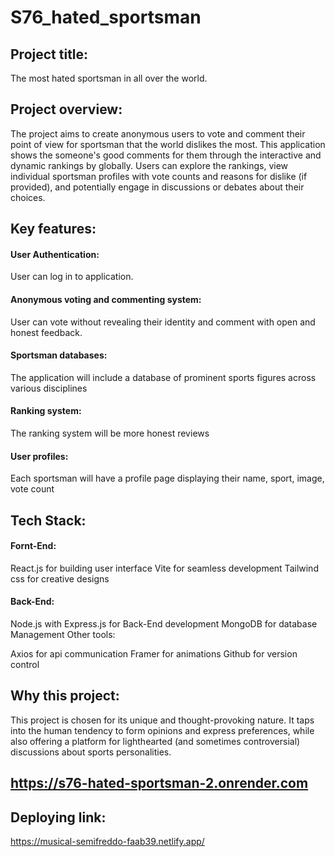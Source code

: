 # S76_hated_sportsman
## Project title: 
The most hated sportsman in all over the world.

## Project overview:
 
The project aims to create anonymous users to vote and comment their point of view for sportsman that the world dislikes the most. This application shows the someone's good comments for them through the interactive and dynamic rankings by globally. Users can explore the rankings, view individual sportsman profiles with vote counts and reasons for dislike (if provided), and potentially engage in discussions or debates about their choices.

## Key features:
#### User Authentication:
User can log in to application.

#### Anonymous voting and commenting system: 
User can vote without revealing their identity and comment with open and honest feedback.
#### Sportsman databases:
The application will include a database of prominent sports figures across various disciplines
#### Ranking system:
The ranking system will be more honest reviews  
#### User profiles:
 Each sportsman will have a profile page displaying their name, sport, image, vote count

## Tech Stack:


#### Fornt-End:

React.js for building user interface
Vite for seamless development
Tailwind css for creative designs
#### Back-End:

Node.js with Express.js for Back-End development
MongoDB for database Management
Other tools:

Axios for api communication
Framer for animations
Github for version control

## Why this project:
This project is chosen for its unique and thought-provoking nature. It taps into the human tendency to form opinions and express preferences, while also offering a platform for lighthearted (and sometimes controversial) discussions about sports personalities.

## https://s76-hated-sportsman-2.onrender.com

## Deploying link:
https://musical-semifreddo-faab39.netlify.app/
